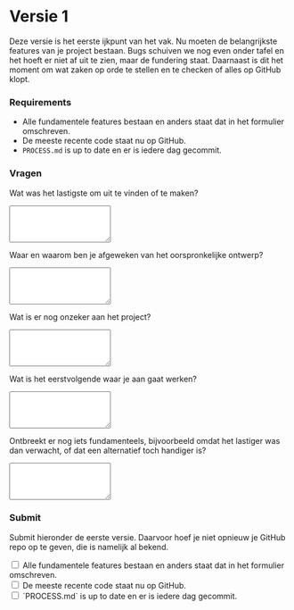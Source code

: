 # Versie 1

Deze versie is het eerste ijkpunt van het vak. Nu moeten de belangrijkste features van je project bestaan. Bugs schuiven we nog even onder tafel en het hoeft er niet af uit te zien, maar de fundering staat. Daarnaast is dit het moment om wat zaken op orde te stellen en te checken of alles op GitHub klopt. 

### Requirements

- Alle fundamentele features bestaan en anders staat dat in het formulier omschreven.
- De meeste recente code staat nu op GitHub.
- `PROCESS.md` is up to date en er is iedere dag gecommit.

### Vragen

Wat was het lastigste om uit te vinden of te maken?

<textarea name="form[lastigste]" rows="4" required></textarea>

Waar en waarom ben je afgeweken van het oorspronkelijke ontwerp?

<textarea name="form[afwijken]" rows="4" required></textarea>

Wat is er nog onzeker aan het project?

<textarea name="form[onzeker]" rows="4" required></textarea>

Wat is het eerstvolgende waar je aan gaat werken?

<textarea name="form[eerstvolgende]" rows="4" required></textarea>

Ontbreekt er nog iets fundamenteels, bijvoorbeeld omdat het lastiger was dan verwacht, of dat een alternatief toch handiger is? 

<textarea name="form[fundamenteelontbreekt]" rows="4" required></textarea>

### Submit

Submit hieronder de eerste versie. Daarvoor hoef je niet opnieuw je GitHub repo op te geven, die is namelijk al bekend.

<input required name="form[allefeatures]" class="form-check-input" type="checkbox" value="yes" id="check1">
<label class="form-check-label" for="check1">
  Alle fundamentele features bestaan en anders staat dat in het formulier omschreven.
</label><br/>
<input required name="form[meestrecentopgh]" class="form-check-input" type="checkbox" value="yes" id="check2">
<label class="form-check-label" for="check2">
  De meeste recente code staat nu op GitHub.
</label><br/>
<input required name="form[processuptodate]" class="form-check-input" type="checkbox" value="yes" id="check3">
<label class="form-check-label" for="check3">
  `PROCESS.md` is up to date en er is iedere dag gecommit.
</label>